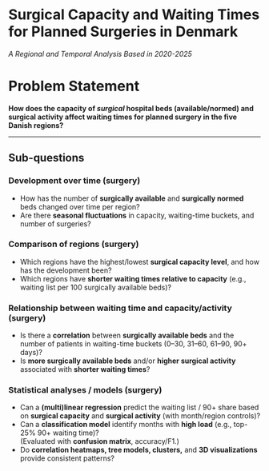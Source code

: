 # Surgical Capacity and Waiting Times for Planned Surgeries in Denmark  
*A Regional and Temporal Analysis Based in 2020-2025* 

# Problem Statement
**How does the capacity of _surgical_ hospital beds (available/normed) and surgical activity affect waiting times for planned surgery in the five Danish regions?**

---

## Sub-questions

### Development over time (surgery)
- How has the number of **surgically available** and **surgically normed** beds changed over time per region?
- Are there **seasonal fluctuations** in capacity, waiting-time buckets, and number of surgeries?

### Comparison of regions (surgery)
- Which regions have the highest/lowest **surgical capacity level**, and how has the development been?
- Which regions have **shorter waiting times relative to capacity** (e.g., waiting list per 100 surgically available beds)?

### Relationship between waiting time and capacity/activity (surgery)
- Is there a **correlation** between **surgically available beds** and the number of patients in waiting-time buckets (0–30, 31–60, 61–90, 90+ days)?
- Is **more surgically available beds** and/or **higher surgical activity** associated with **shorter waiting times**?

### Statistical analyses / models (surgery)
- Can a **(multi)linear regression** predict the waiting list / 90+ share based on **surgical capacity** and **surgical activity** (with month/region controls)?
- Can a **classification model** identify months with **high load** (e.g., top-25% 90+ waiting time)?  
  (Evaluated with **confusion matrix**, accuracy/F1.)
- Do **correlation heatmaps, tree models, clusters,** and **3D visualizations** provide consistent patterns?